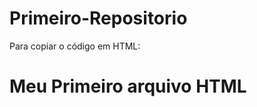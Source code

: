 # Primeiro-Repositorio

Para copiar o código em HTML:
<html>
<h1> Meu Primeiro  arquivo HTML <h1>
</html>

